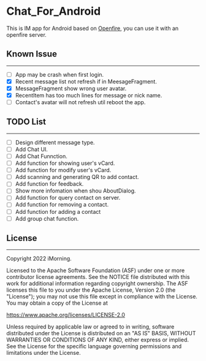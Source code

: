 # Chat_For_Android

This is IM app for Android based on [Openfire](https://www.igniterealtime.org/projects/openfire/), you can use it with an openfire server.

## Known Issue
-----------
* [ ] App may be crash when first login.
* [x] Recent message list not refresh if in MeesageFragment.
* [x] MessageFragment show wrong user avatar.
* [x] RecentItem has too much lines for message or nick name.
* [ ] Contact's avatar will not refresh util reboot the app.

## TODO List
-----------
* [ ] Design different message type.
* [ ] Add Chat UI.
* [ ] Add Chat Funnction.
* [ ] Add function for showing user's vCard.
* [ ] Add function for modify user's vCard.
* [ ] Add scanning and generating QR to add contact.
* [ ] Add function for feedback.
* [ ] Show more infomation when shou AboutDialog.
* [ ] Add function for query contact on server.
* [ ] Add function for removing a contact.
* [ ] Add function for adding a contact
* [ ] Add group chat function.

## License
-----------
Copyright 2022 iMorning.

Licensed to the Apache Software Foundation (ASF) under one or more contributor
license agreements.  See the NOTICE file distributed with this work for
additional information regarding copyright ownership.  The ASF licenses this
file to you under the Apache License, Version 2.0 (the "License"); you may not
use this file except in compliance with the License.  You may obtain a copy of
the License at

  <https://www.apache.org/licenses/LICENSE-2.0>

Unless required by applicable law or agreed to in writing, software
distributed under the License is distributed on an "AS IS" BASIS,
WITHOUT WARRANTIES OR CONDITIONS OF ANY KIND, either express or implied.
See the License for the specific language governing permissions and
limitations under the License.
